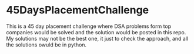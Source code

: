 # 45DaysPlacementChallenge
This is a 45 day placement challenge where DSA problems form top companies would be solved and the solution would be posted in this repo. My solutions may not be the best one, it just to check the approach, and all the solutions owuld be in python.
